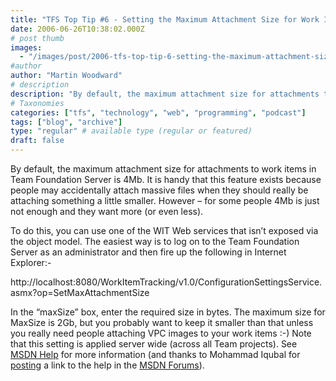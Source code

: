 ```yaml
---
title: "TFS Top Tip #6 - Setting the Maximum Attachment Size for Work Items"
date: 2006-06-26T10:38:02.000Z
# post thumb
images:
  - "/images/post/2006-tfs-top-tip-6-setting-the-maximum-attachment-size-for-work-items.jpg"
#author
author: "Martin Woodward"
# description
description: "By default, the maximum attachment size for attachments to work items in Team Foundation Server is 4Mb."
# Taxonomies
categories: ["tfs", "technology", "web", "programming", "podcast"]
tags: ["blog", "archive"]
type: "regular" # available type (regular or featured)
draft: false
---
```


By default, the maximum attachment size for attachments to work items in Team Foundation Server is 4Mb. It is handy that this feature exists because people may accidentally attach massive files when they should really be attaching something a little smaller. However – for some people 4Mb is just not enough and they want more (or even less).

To do this, you can use one of the WIT Web services that isn’t exposed via the object model. The easiest way is to log on to the Team Foundation Server as an administrator and then fire up the following in Internet Explorer:-

http://localhost:8080/WorkItemTracking/v1.0/ConfigurationSettingsService.asmx?op=SetMaxAttachmentSize

In the “maxSize” box, enter the required size in bytes. The maximum size for MaxSize is 2Gb, but you probably want to keep it smaller than that unless you really need people attaching VPC images to your work items :-) Note that this setting is applied server wide (across all Team projects). See [MSDN Help](http://msdn2.microsoft.com/en-us/library/ms400780.aspx) for more information (and thanks to Mohammad Iqubal for [posting](http://forums.microsoft.com/MSDN/showpost.aspx?postid=499684&siteid=1) a link to the help in the [MSDN Forums](http://forums.microsoft.com/MSDN/default.aspx?ForumGroupID=5&SiteID=1)).
